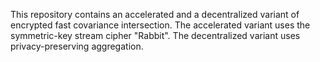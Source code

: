 This repository contains an accelerated and a decentralized variant of encrypted fast covariance intersection. The accelerated variant uses the symmetric-key stream cipher "Rabbit". The decentralized variant uses privacy-preserving aggregation.
